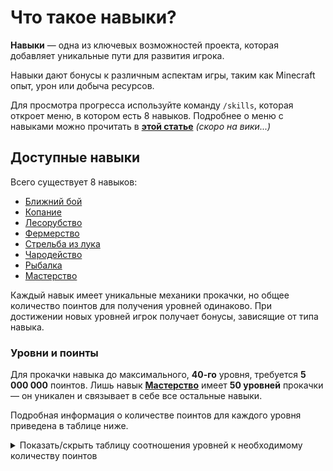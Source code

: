 # Что такое навыки?

**Навыки** — одна из ключевых возможностей проекта, которая добавляет уникальные пути для развития игрока.

Навыки дают бонусы к различным аспектам игры, таким как Minecraft опыт, урон или добыча ресурсов.

Для просмотра прогресса используйте команду `/skills`, которая откроет меню, в котором есть 8 навыков. Подробнее о меню с навыками можно прочитать в **[этой статье](#)** _(скоро на вики...)_

## Доступные навыки

Всего существует 8 навыков:
- [Ближний бой](combat.md)
- [Копание](mining.md)
- [Лесорубство](foraging.md)
- [Фермерство](farming.md)
- [Стрельба из лука](archery.md)
- [Чародейство](enchanting.md)
- [Рыбалка](fishing.md)
- [Мастерство](mastery.md)

Каждый навык имеет уникальные механики прокачки, но общее количество поинтов для получения уровней одинаково. При достижении новых уровней игрок получает бонусы, зависящие от типа навыка.

### Уровни и поинты

Для прокачки навыка до максимального, **40-го** уровня, требуется **5 000 000** поинтов. Лишь навык **[Мастерство](/docs/skills/mastery)** имеет **50 уровней** прокачки — он уникален и связывает в себе все остальные навыки.

Подробная информация о количестве поинтов для каждого уровня приведена в таблице ниже.

<details>
  <summary>Показать/скрыть таблицу соотношения уровней к необходимому количеству поинтов</summary>
  <div>
    <table>
      <thead>
        <tr>
          <th>Уровень</th>
          <th>Необходимые поинты</th>
        </tr>
      </thead>
      <tbody>
        <tr>
          <th>1</th>
          <th>0 (начальный уровень)</th>
        </tr>
        <tr>
          <th>2</th>
          <th>120</th>
        </tr>
        <tr>
          <th>3</th>
          <th>300</th>
        </tr>
        <tr>
          <th>4</th>
          <th>475</th>
        </tr>
        <tr>
          <th>5</th>
          <th>700</th>
        </tr>
        <tr>
          <th>6</th>
          <th>1 200</th>
        </tr>
        <tr>
          <th>7</th>
          <th>1 750</th>
        </tr>
        <tr>
          <th>8</th>
          <th>2 400</th>
        </tr>
        <tr>
          <th>9</th>
          <th>3 500</th>
        </tr>
        <tr>
          <th>10</th>
          <th>4 750</th>
        </tr>
        <tr>
          <th>11</th>
          <th>8 300</th>
        </tr>
        <tr>
          <th>12</th>
          <th>12 000</th>
        </tr>
        <tr>
          <th>13</th>
          <th>17 500</th>
        </tr>
        <tr>
          <th>14</th>
          <th>23 000</th>
        </tr>
        <tr>
          <th>15</th>
          <th>35 000</th>
        </tr>
        <tr>
          <th>16</th>
          <th>50 000</th>
        </tr>
        <tr>
          <th>17</th>
          <th>70 000</th>
        </tr>
        <tr>
          <th>18</th>
          <th>120 000</th>
        </tr>
        <tr>
          <th>19</th>
          <th>175 000</th>
        </tr>
        <tr>
          <th>20</th>
          <th>235 000</th>
        </tr>
        <tr>
          <th>21</th>
          <th>475 000</th>
        </tr>
        <tr>
          <th>22</th>
          <th>715 000</th>
        </tr>
        <tr>
          <th>23</th>
          <th>950 000</th>
        </tr>
        <tr>
          <th>24</th>
          <th>1 200 000</th>
        </tr>
        <tr>
          <th>25</th>
          <th>1 420 000</th>
        </tr>
        <tr>
          <th>26</th>
          <th>1 660 000</th>
        </tr>
        <tr>
          <th>27</th>
          <th>1 900 000</th>
        </tr>
        <tr>
          <th>28</th>
          <th>2 140 000</th>
        </tr>
        <tr>
          <th>29</th>
          <th>2 380 000</th>
        </tr>
        <tr>
          <th>30</th>
          <th>2 850 000</th>
        </tr>
        <tr>
          <th>31</th>
          <th>3 000 000</th>
        </tr>
        <tr>
          <th>32</th>
          <th>3 100 000</th>
        </tr>
        <tr>
          <th>33</th>
          <th>3 300 000</th>
        </tr>
        <tr>
          <th>34</th>
          <th>3 570 000</th>
        </tr>
        <tr>
          <th>35</th>
          <th>3 810 000</th>
        </tr>
        <tr>
          <th>36</th>
          <th>4 050 000</th>
        </tr>
        <tr>
          <th>37</th>
          <th>4 280 000</th>
        </tr>
        <tr>
          <th>38</th>
          <th>4 520 000</th>
        </tr>
        <tr>
          <th>39</th>
          <th>4 750 000</th>
        </tr>
        <tr>
          <th>40</th>
          <th>5 000 000</th>
        </tr>
        <tr>
          <th colspan="2">Уровни выше 40-го относятся к навыку «Мастерство».</th>
        </tr>
        <tr>
          <th>41</th>
          <th>8 000 000</th>
        </tr>
        <tr>
          <th>42</th>
          <th>11 000 000</th>
        </tr>
        <tr>
          <th>43</th>
          <th>14 000 000</th>
        </tr>
        <tr>
          <th>44</th>
          <th>17 000 000</th>
        </tr>
        <tr>
          <th>45</th>
          <th>20 000 000</th>
        </tr>
        <tr>
          <th>46</th>
          <th>23 000 000</th>
        </tr>
        <tr>
          <th>47</th>
          <th>26 000 000</th>
        </tr>
        <tr>
          <th>48</th>
          <th>29 000 000</th>
        </tr>
        <tr>
          <th>49</th>
          <th>32 000 000</th>
        </tr>
        <tr>
          <th>50</th>
          <th>35 000 000</th>
        </tr>
      </tbody>
    </table>
  </div>
</details>
